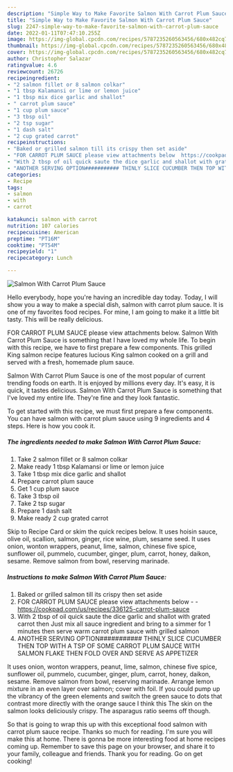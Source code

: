 ```yaml
---
description: "Simple Way to Make Favorite Salmon With Carrot Plum Sauce"
title: "Simple Way to Make Favorite Salmon With Carrot Plum Sauce"
slug: 2247-simple-way-to-make-favorite-salmon-with-carrot-plum-sauce
date: 2022-01-11T07:47:10.255Z
image: https://img-global.cpcdn.com/recipes/5787235260563456/680x482cq70/salmon-with-carrot-plum-sauce-recipe-main-photo.jpg
thumbnail: https://img-global.cpcdn.com/recipes/5787235260563456/680x482cq70/salmon-with-carrot-plum-sauce-recipe-main-photo.jpg
cover: https://img-global.cpcdn.com/recipes/5787235260563456/680x482cq70/salmon-with-carrot-plum-sauce-recipe-main-photo.jpg
author: Christopher Salazar
ratingvalue: 4.6
reviewcount: 26726
recipeingredient:
- "2 salmon fillet or 8 salmon colkar"
- "1 tbsp Kalamansi or lime or lemon juice"
- "1 tbsp mix dice garlic and shallot"
- " carrot plum sauce"
- "1 cup plum sauce"
- "3 tbsp oil"
- "2 tsp sugar"
- "1 dash salt"
- "2 cup grated carrot"
recipeinstructions:
- "Baked or grilled salmon till its crispy then set aside"
- "FOR CARROT PLUM SAUCE please view attachments below  https://cookpad.com/us/recipes/336125-carrot-plum-sauce"
- "With 2 tbsp of oil quick saute the dice garlic and shallot with grated carrot then Just mix all sauce ingredient and bring to a simmer for 1 minutes then serve warm carrot plum sauce with grilled salmon"
- "ANOTHER SERVING OPTION########### THINLY SLICE CUCUMBER THEN TOP WITH A TSP OF SOME CARROT PLUM SAUCE WITH SALMON FLAKE THEN FOLD OVER AND SERVE AS APPETIZER"
categories:
- Recipe
tags:
- salmon
- with
- carrot

katakunci: salmon with carrot 
nutrition: 107 calories
recipecuisine: American
preptime: "PT16M"
cooktime: "PT54M"
recipeyield: "1"
recipecategory: Lunch

---
```



![Salmon With Carrot Plum Sauce](https://img-global.cpcdn.com/recipes/5787235260563456/680x482cq70/salmon-with-carrot-plum-sauce-recipe-main-photo.jpg)

Hello everybody, hope you're having an incredible day today. Today, I will show you a way to make a special dish, salmon with carrot plum sauce. It is one of my favorites food recipes. For mine, I am going to make it a little bit tasty. This will be really delicious.

FOR CARROT PLUM SAUCE please view attachments below. Salmon With Carrot Plum Sauce is something that I have loved my whole life. To begin with this recipe, we have to first prepare a few components. This grilled King salmon recipe features lucious King salmon cooked on a grill and served with a fresh, homemade plum sauce.

Salmon With Carrot Plum Sauce is one of the most popular of current trending foods on earth. It is enjoyed by millions every day. It's easy, it is quick, it tastes delicious. Salmon With Carrot Plum Sauce is something that I've loved my entire life. They're fine and they look fantastic.


To get started with this recipe, we must first prepare a few components. You can have salmon with carrot plum sauce using 9 ingredients and 4 steps. Here is how you cook it.

<!--inarticleads1-->

##### The ingredients needed to make Salmon With Carrot Plum Sauce:

1. Take 2 salmon fillet or 8 salmon colkar
1. Make ready 1 tbsp Kalamansi or lime or lemon juice
1. Take 1 tbsp mix dice garlic and shallot
1. Prepare  carrot plum sauce
1. Get 1 cup plum sauce
1. Take 3 tbsp oil
1. Take 2 tsp sugar
1. Prepare 1 dash salt
1. Make ready 2 cup grated carrot


Skip to Recipe Card or skim the quick recipes below. It uses hoisin sauce, olive oil, scallion, salmon, ginger, rice wine, plum, sesame seed. It uses onion, wonton wrappers, peanut, lime, salmon, chinese five spice, sunflower oil, pummelo, cucumber, ginger, plum, carrot, honey, daikon, sesame. Remove salmon from bowl, reserving marinade. 

<!--inarticleads2-->

##### Instructions to make Salmon With Carrot Plum Sauce:

1. Baked or grilled salmon till its crispy then set aside
1. FOR CARROT PLUM SAUCE please view attachments below -  - https://cookpad.com/us/recipes/336125-carrot-plum-sauce
1. With 2 tbsp of oil quick saute the dice garlic and shallot with grated carrot then Just mix all sauce ingredient and bring to a simmer for 1 minutes then serve warm carrot plum sauce with grilled salmon
1. ANOTHER SERVING OPTION########### THINLY SLICE CUCUMBER THEN TOP WITH A TSP OF SOME CARROT PLUM SAUCE WITH SALMON FLAKE THEN FOLD OVER AND SERVE AS APPETIZER


It uses onion, wonton wrappers, peanut, lime, salmon, chinese five spice, sunflower oil, pummelo, cucumber, ginger, plum, carrot, honey, daikon, sesame. Remove salmon from bowl, reserving marinade. Arrange lemon mixture in an even layer over salmon; cover with foil. If you could pump up the vibrancy of the green elements and switch the green sauce to dots that contrast more directly with the orange sauce I think this The skin on the salmon looks deliciously crispy. The asparagus ratio seems off though. 

So that is going to wrap this up with this exceptional food salmon with carrot plum sauce recipe. Thanks so much for reading. I'm sure you will make this at home. There is gonna be more interesting food at home recipes coming up. Remember to save this page on your browser, and share it to your family, colleague and friends. Thank you for reading. Go on get cooking!
